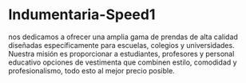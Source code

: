 # Indumentaria-Speed1
nos dedicamos a ofrecer una amplia gama de prendas de alta calidad diseñadas específicamente para escuelas, colegios y universidades. Nuestra misión es proporcionar a estudiantes, profesores y personal educativo opciones de vestimenta que combinen estilo, comodidad y profesionalismo, todo esto al mejor precio posible.
